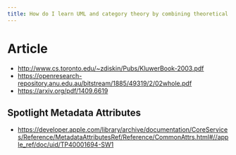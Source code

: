 ```yaml
---
title: How do I learn UML and category theory by combining theoretical computer science and maths?
---
```


# Article
- <http://www.cs.toronto.edu/~zdiskin/Pubs/KluwerBook-2003.pdf>
- <https://openresearch-repository.anu.edu.au/bitstream/1885/49319/2/02whole.pdf>
- <https://arxiv.org/pdf/1409.6619>

## Spotlight Metadata Attributes
- <https://developer.apple.com/library/archive/documentation/CoreServices/Reference/MetadataAttributesRef/Reference/CommonAttrs.html#//apple_ref/doc/uid/TP40001694-SW1>